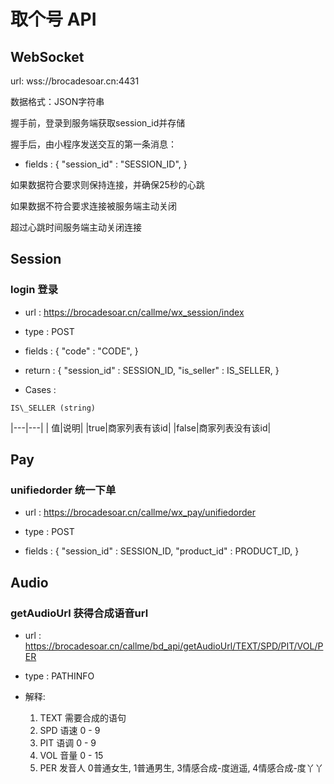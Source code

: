 # 取个号 API

## WebSocket

url: wss://brocadesoar.cn:4431

数据格式：JSON字符串

握手前，登录到服务端获取session\_id并存储

握手后，由小程序发送交互的第一条消息：

* fields : {
    "session\_id" : "SESSION\_ID",
}

如果数据符合要求则保持连接，并确保25秒的心跳

如果数据不符合要求连接被服务端主动关闭

超过心跳时间服务端主动关闭连接

## Session

### login 登录

* url : https://brocadesoar.cn/callme/wx_session/index

* type : POST

* fields : {
    "code" : "CODE",
}

* return : {
    "session\_id" : SESSION\_ID,
    "is\_seller" : IS\_SELLER,
}

* Cases :

`IS\_SELLER (string)`

|---|---|
| 值|说明|
|true|商家列表有该id|
|false|商家列表没有该id|

## Pay

### unifiedorder 统一下单

* url : https://brocadesoar.cn/callme/wx_pay/unifiedorder

* type : POST

* fields : {
    "session\_id" : SESSION\_ID,
    "product\_id" : PRODUCT\_ID,
}

## Audio

### getAudioUrl 获得合成语音url

* url : https://brocadesoar.cn/callme/bd_api/getAudioUrl/TEXT/SPD/PIT/VOL/PER

* type : PATHINFO

* 解释:
    1. TEXT 需要合成的语句
    2. SPD 语速 0 - 9
    3. PIT 语调 0 - 9
    4. VOL 音量 0 - 15
    5. PER 发音人 0普通女生, 1普通男生, 3情感合成-度逍遥, 4情感合成-度丫丫
